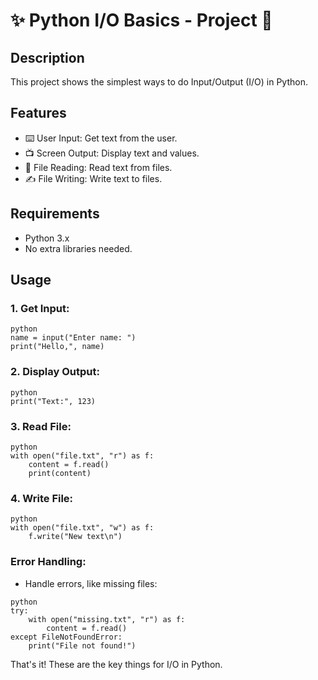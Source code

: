 # ✨ Python I/O Basics - Project 📝
## Description
This project shows the simplest ways to do Input/Output (I/O) in Python.
## Features
* ⌨️ User Input: Get text from the user.
* 📺 Screen Output: Display text and values.
* 📖 File Reading: Read text from files.
* ✍️ File Writing: Write text to files.
## Requirements
* Python 3.x
* No extra libraries needed.
## Usage
### 1. Get Input:
````
python
name = input("Enter name: ")
print("Hello,", name)
````
### 2. Display Output:
````
python
print("Text:", 123)
````
### 3. Read File:
````
python
with open("file.txt", "r") as f:
    content = f.read()
    print(content)
````
### 4. Write File:
````
python
with open("file.txt", "w") as f:
    f.write("New text\n")
````
### Error Handling:
* Handle errors, like missing files:
````
python
try:
    with open("missing.txt", "r") as f:
        content = f.read()
except FileNotFoundError:
    print("File not found!")
````
That's it! These are the key things for I/O in Python.
